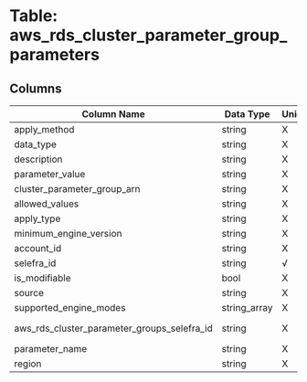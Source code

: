 # Table: aws_rds_cluster_parameter_group_parameters

## Columns 

|  Column Name   |  Data Type  | Uniq | Nullable | Description | 
|  ----  | ----  | ----  | ----  | ---- | 
| apply_method | string | X | √ |  | 
| data_type | string | X | √ |  | 
| description | string | X | √ |  | 
| parameter_value | string | X | √ |  | 
| cluster_parameter_group_arn | string | X | √ |  | 
| allowed_values | string | X | √ |  | 
| apply_type | string | X | √ |  | 
| minimum_engine_version | string | X | √ |  | 
| account_id | string | X | √ |  | 
| selefra_id | string | √ | √ | random id | 
| is_modifiable | bool | X | √ |  | 
| source | string | X | √ |  | 
| supported_engine_modes | string_array | X | √ |  | 
| aws_rds_cluster_parameter_groups_selefra_id | string | X | X | fk to aws_rds_cluster_parameter_groups.selefra_id | 
| parameter_name | string | X | √ |  | 
| region | string | X | √ |  | 


